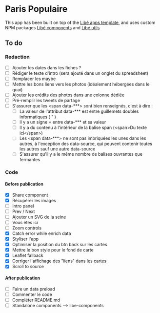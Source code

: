 # Paris Populaire

This app has been built on top of the [Libé apps template](https://github.com/libe-max/libe-apps-template), and uses custom NPM packages [Libé components](https://github.com/libe-max/libe-components) and [Libé utils](https://github.com/libe-max/libe-utils)

## To do

### Redaction

- [ ] Ajouter les dates dans les fiches ?
- [ ] Rédiger le texte d'intro (sera ajouté dans un onglet du spreadsheet)
- [ ] Remplacer les maybe
- [ ] Mettre les bons liens vers les photos (idéalement hébergées dans le quai)
- [ ] Ajouter les crédits des photos dans une colonne dédiée
- [ ] Pré-remplir les tweets de partage
- [ ] S'assurer que les <span data-***> sont bien renseignés, c'est à dire :
  - [ ] La valeur de l'attribut data-*** est entre guillemets doubles informatiques ( " )
  - [ ] Il y a un signe = entre data-*** et sa valeur
  - [ ] Il y a du contenu à l'intérieur de la balise span (\<span\>Du texte ici\</span\>)
  - [ ] Les <span data-***> ne sont pas imbriquées les unes dans les autres, à l'exception des data-source, qui peuvent contenir toutes les autres sauf une autre data-source
  - [ ] S'assurer qu'il y a le même nombre de balises ouvrantes que fermantes

### Code

#### Before publication

- [x] Share component
- [x] Récupérer les images
- [ ] Intro panel
- [ ] Prev / Next
- [ ] Ajouter un SVG de la seine
- [ ] Vous êtes ici
- [ ] Zoom controls
- [x] Catch error while enrich data
- [x] Styliser l'app
- [x] Optimiser la position du btn back sur les cartes
- [x] Mettre le bon style pour le fond de carte
- [x] Leaflet fallback
- [x] Corriger l'affichage des "liens" dans les cartes
- [x] Scroll to source

#### After publication

- [ ] Faire un data preload
- [ ] Commenter le code
- [ ] Compléter README.md
- [ ] Standalone components —> libe-components
